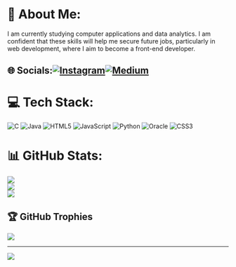 # 💫 About Me:
I am currently studying computer applications and data analytics. I am confident that these skills will help me secure future jobs, particularly in web development, where I aim to become a front-end developer.


## 🌐 Socials:[![Instagram](https://img.shields.io/badge/Instagram-%23E4405F.svg?logo=Instagram&logoColor=white)](https://instagram.com/nouxha_zz)[![Medium](https://img.shields.io/badge/Medium-12100E?logo=medium&logoColor=white)](https://medium.com/@Noushad) 

# 💻 Tech Stack:
![C](https://img.shields.io/badge/c-%2300599C.svg?style=for-the-badge&logo=c&logoColor=white) ![Java](https://img.shields.io/badge/java-%23ED8B00.svg?style=for-the-badge&logo=openjdk&logoColor=white) ![HTML5](https://img.shields.io/badge/html5-%23E34F26.svg?style=for-the-badge&logo=html5&logoColor=white) ![JavaScript](https://img.shields.io/badge/javascript-%23323330.svg?style=for-the-badge&logo=javascript&logoColor=%23F7DF1E) ![Python](https://img.shields.io/badge/python-3670A0?style=for-the-badge&logo=python&logoColor=ffdd54) ![Oracle](https://img.shields.io/badge/Oracle-F80000?style=for-the-badge&logo=oracle&logoColor=white) ![CSS3](https://img.shields.io/badge/css3-%231572B6.svg?style=for-the-badge&logo=css3&logoColor=white)
# 📊 GitHub Stats:
![](https://github-readme-stats.vercel.app/api?username=Nousha044&theme=dark&hide_border=false&include_all_commits=true&count_private=true)<br/>
![](https://github-readme-streak-stats.herokuapp.com/?user=Nousha044&theme=dark&hide_border=false)<br/>
![](https://github-readme-stats.vercel.app/api/top-langs/?username=Nousha044&theme=dark&hide_border=false&include_all_commits=true&count_private=true&layout=compact)

## 🏆 GitHub Trophies
![](https://github-profile-trophy.vercel.app/?username=Nousha044&theme=radical&no-frame=false&no-bg=false&margin-w=4)

---
[![](https://visitcount.itsvg.in/api?id=Nousha044&icon=0&color=5)](https://visitcount.itsvg.in)

<!-- Proudly created with GPRM ( https://gprm.itsvg.in ) -->
